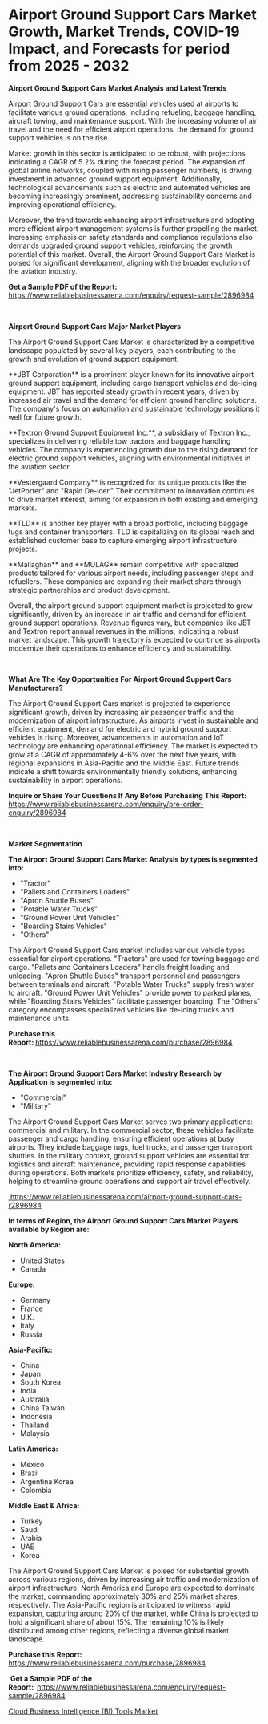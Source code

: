 <p><h1>Airport Ground Support Cars Market Growth, Market Trends, COVID-19 Impact, and Forecasts for period from 2025 - 2032</h1></p><p><strong>Airport Ground Support Cars Market Analysis and Latest Trends</strong></p>
<p><p>Airport Ground Support Cars are essential vehicles used at airports to facilitate various ground operations, including refueling, baggage handling, aircraft towing, and maintenance support. With the increasing volume of air travel and the need for efficient airport operations, the demand for ground support vehicles is on the rise.</p><p>Market growth in this sector is anticipated to be robust, with projections indicating a CAGR of 5.2% during the forecast period. The expansion of global airline networks, coupled with rising passenger numbers, is driving investment in advanced ground support equipment. Additionally, technological advancements such as electric and automated vehicles are becoming increasingly prominent, addressing sustainability concerns and improving operational efficiency. </p><p>Moreover, the trend towards enhancing airport infrastructure and adopting more efficient airport management systems is further propelling the market. Increasing emphasis on safety standards and compliance regulations also demands upgraded ground support vehicles, reinforcing the growth potential of this market. Overall, the Airport Ground Support Cars Market is poised for significant development, aligning with the broader evolution of the aviation industry.</p></p>
<p><strong>Get a Sample PDF of the Report:&nbsp;</strong> <a href="https://www.reliablebusinessarena.com/enquiry/request-sample/2896984?utm_campaign=2892&utm_medium=2&utm_source=Github&utm_content=ia&utm_term=15032025&utm_id=airport-ground-support-cars">https://www.reliablebusinessarena.com/enquiry/request-sample/2896984</a></p>
<p>&nbsp;</p>
<p><strong>Airport Ground Support Cars Major Market Players</strong></p>
<p><p>The Airport Ground Support Cars Market is characterized by a competitive landscape populated by several key players, each contributing to the growth and evolution of ground support equipment.</p><p>**JBT Corporation** is a prominent player known for its innovative airport ground support equipment, including cargo transport vehicles and de-icing equipment. JBT has reported steady growth in recent years, driven by increased air travel and the demand for efficient ground handling solutions. The company's focus on automation and sustainable technology positions it well for future growth.</p><p>**Textron Ground Support Equipment Inc.**, a subsidiary of Textron Inc., specializes in delivering reliable tow tractors and baggage handling vehicles. The company is experiencing growth due to the rising demand for electric ground support vehicles, aligning with environmental initiatives in the aviation sector. </p><p>**Vestergaard Company** is recognized for its unique products like the "JetPorter" and "Rapid De-icer." Their commitment to innovation continues to drive market interest, aiming for expansion in both existing and emerging markets. </p><p>**TLD** is another key player with a broad portfolio, including baggage tugs and container transporters. TLD is capitalizing on its global reach and established customer base to capture emerging airport infrastructure projects.</p><p>**Mallaghan** and **MULAG** remain competitive with specialized products tailored for various airport needs, including passenger steps and refuellers. These companies are expanding their market share through strategic partnerships and product development.</p><p>Overall, the airport ground support equipment market is projected to grow significantly, driven by an increase in air traffic and demand for efficient ground support operations. Revenue figures vary, but companies like JBT and Textron report annual revenues in the millions, indicating a robust market landscape. This growth trajectory is expected to continue as airports modernize their operations to enhance efficiency and sustainability.</p></p>
<p>&nbsp;</p>
<p><strong>What Are The Key Opportunities For Airport Ground Support Cars Manufacturers?</strong></p>
<p><p>The Airport Ground Support Cars market is projected to experience significant growth, driven by increasing air passenger traffic and the modernization of airport infrastructure. As airports invest in sustainable and efficient equipment, demand for electric and hybrid ground support vehicles is rising. Moreover, advancements in automation and IoT technology are enhancing operational efficiency. The market is expected to grow at a CAGR of approximately 4-6% over the next five years, with regional expansions in Asia-Pacific and the Middle East. Future trends indicate a shift towards environmentally friendly solutions, enhancing sustainability in airport operations.</p></p>
<p><strong>Inquire or Share Your Questions If Any Before Purchasing This Report:</strong> <a href="https://www.reliablebusinessarena.com/enquiry/pre-order-enquiry/2896984?utm_campaign=2892&utm_medium=2&utm_source=Github&utm_content=ia&utm_term=15032025&utm_id=airport-ground-support-cars">https://www.reliablebusinessarena.com/enquiry/pre-order-enquiry/2896984</a></p>
<p>&nbsp;</p>
<p><strong>Market Segmentation</strong></p>
<p><strong>The Airport Ground Support Cars Market Analysis by types is segmented into:</strong></p>
<p><ul><li>"Tractor"</li><li>"Pallets and Containers Loaders"</li><li>"Apron Shuttle Buses"</li><li>"Potable Water Trucks"</li><li>"Ground Power Unit Vehicles"</li><li>"Boarding Stairs Vehicles"</li><li>"Others"</li></ul></p>
<p><p>The Airport Ground Support Cars market includes various vehicle types essential for airport operations. "Tractors" are used for towing baggage and cargo. "Pallets and Containers Loaders" handle freight loading and unloading. "Apron Shuttle Buses" transport personnel and passengers between terminals and aircraft. "Potable Water Trucks" supply fresh water to aircraft. "Ground Power Unit Vehicles" provide power to parked planes, while "Boarding Stairs Vehicles" facilitate passenger boarding. The "Others" category encompasses specialized vehicles like de-icing trucks and maintenance units.</p></p>
<p><strong>Purchase this Report:&nbsp;</strong><a href="https://www.reliablebusinessarena.com/purchase/2896984?utm_campaign=2892&utm_medium=2&utm_source=Github&utm_content=ia&utm_term=15032025&utm_id=airport-ground-support-cars">https://www.reliablebusinessarena.com/purchase/2896984</a></p>
<p>&nbsp;</p>
<p><strong>The Airport Ground Support Cars Market Industry Research by Application is segmented into:</strong></p>
<p><ul><li>"Commercial"</li><li>"Military"</li></ul></p>
<p><p>The Airport Ground Support Cars Market serves two primary applications: commercial and military. In the commercial sector, these vehicles facilitate passenger and cargo handling, ensuring efficient operations at busy airports. They include baggage tugs, fuel trucks, and passenger transport shuttles. In the military context, ground support vehicles are essential for logistics and aircraft maintenance, providing rapid response capabilities during operations. Both markets prioritize efficiency, safety, and reliability, helping to streamline ground operations and support air travel effectively.</p></p>
<p><a href="https://www.reliablebusinessarena.com/airport-ground-support-cars-r2896984?utm_campaign=2892&utm_medium=2&utm_source=Github&utm_content=ia&utm_term=15032025&utm_id=airport-ground-support-cars">&nbsp;https://www.reliablebusinessarena.com/airport-ground-support-cars-r2896984</a></p>
<p><strong>In terms of Region, the Airport Ground Support Cars Market Players available by Region are:</strong></p>
<p>
    <p> <strong> North America: </strong>
        <ul>
            <li>United States</li>
            <li>Canada</li>
        </ul>
        </p> 
    <p> <strong> Europe: </strong>
        <ul>
            <li>Germany</li>
            <li>France</li>
            <li>U.K.</li>
            <li>Italy</li>
            <li>Russia</li>
        </ul>
        </p> 
    <p> <strong> Asia-Pacific: </strong>
        <ul>
            <li>China</li>
            <li>Japan</li>
            <li>South Korea</li>
            <li>India</li>
            <li>Australia</li>
            <li>China Taiwan</li>
            <li>Indonesia</li>
            <li>Thailand</li>
            <li>Malaysia</li>
        </ul>
        </p> 
    <p> <strong> Latin America: </strong>
        <ul>
            <li>Mexico</li>
            <li>Brazil</li>
            <li>Argentina Korea</li>
            <li>Colombia</li>
        </ul>
        </p> 
    <p> <strong> Middle East & Africa: </strong>
        <ul>
            <li>Turkey</li>
            <li>Saudi</li>
            <li>Arabia</li>
            <li>UAE</li>
            <li>Korea</li>
        </ul>
    </p>
    </p>
<p><p>The Airport Ground Support Cars Market is poised for substantial growth across various regions, driven by increasing air traffic and modernization of airport infrastructure. North America and Europe are expected to dominate the market, commanding approximately 30% and 25% market shares, respectively. The Asia-Pacific region is anticipated to witness rapid expansion, capturing around 20% of the market, while China is projected to hold a significant share of about 15%. The remaining 10% is likely distributed among other regions, reflecting a diverse global market landscape.</p></p>
<p><strong>Purchase this Report: </strong><a href="https://www.reliablebusinessarena.com/purchase/2896984?utm_campaign=2892&utm_medium=2&utm_source=Github&utm_content=ia&utm_term=15032025&utm_id=airport-ground-support-cars">https://www.reliablebusinessarena.com/purchase/2896984</a></p>
<p>&nbsp;<strong>Get a Sample PDF of the Report:&nbsp;&nbsp;</strong><a href="https://www.reliablebusinessarena.com/enquiry/request-sample/2896984?utm_campaign=2892&utm_medium=2&utm_source=Github&utm_content=ia&utm_term=15032025&utm_id=airport-ground-support-cars">https://www.reliablebusinessarena.com/enquiry/request-sample/2896984</a></p>
<p><strong></strong></p>
<p><p><a href="https://github.com/viipposahko25/Market-Research-Report-List-1/blob/main/cloud-business-intelligence-bi-tools-market.md?utm_campaign=2892&utm_medium=2&utm_source=Github&utm_content=ia&utm_term=15032025&utm_id=airport-ground-support-cars">Cloud Business Intelligence (BI) Tools Market</a></p></p>